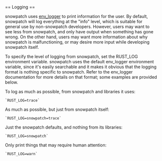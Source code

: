 == Logging ==

snowpatch uses [env_logger](https://rust-lang-nursery.github.io/log/env_logger/index.html) to print information for the user.  By default, snowpatch will log everything at the "info" level, which is suitable for general use by non-snowpatch developers.  However, users may want to see less from snowpatch, and only have output when something has gone wrong.  On the other hand, users may want more information about why snowpatch is malfunctioning, or may desire more input while developing snowpatch itself.

To specify the level of logging from snowpatch, set the RUST_LOG environment variable.  snowpatch uses the default env_logger environment variable, since it's easily searchable and it makes it obvious that the logging format is nothing specific to snowpatch.  Refer to the env_logger documentation for more details on that format; some examples are provided below.

To log as much as possible, from snowpatch and libraries it uses:

	`RUST_LOG=trace`

As much as possible, but just from snowpatch itself:

	`RUST_LOG=snowpatch=trace`

Just the snowpatch defaults, and nothing from its libraries:

	`RUST_LOG=snowpatch`

Only print things that may require human attention:

	`RUST_LOG=warn`
